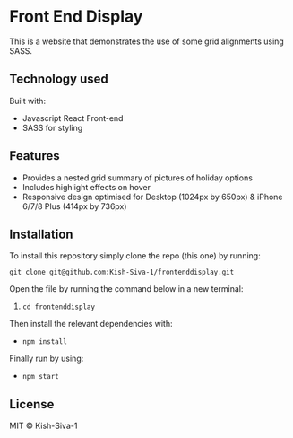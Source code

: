 # Front End Display

This is a website that demonstrates the use of some grid alignments using SASS.

## Technology used

Built with:

* Javascript React Front-end
* SASS for styling

## Features

* Provides a nested grid summary of pictures of holiday options
* Includes highlight effects on hover
* Responsive design optimised for Desktop (1024px by 650px) & iPhone 6/7/8 Plus (414px by 736px)

## Installation

To install this repository simply clone the repo (this one) by running:

```
git clone git@github.com:Kish-Siva-1/frontenddisplay.git
```

Open the file by running the command below in a new terminal:

1. `cd frontenddisplay`

Then install the relevant dependencies with:  

* `npm install`

Finally run by using:

* `npm start`

## License

MIT © Kish-Siva-1